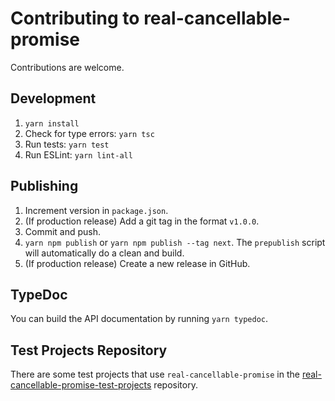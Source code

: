 # Contributing to real-cancellable-promise

Contributions are welcome.

## Development

1. `yarn install`
2. Check for type errors: `yarn tsc`
3. Run tests: `yarn test`
4. Run ESLint: `yarn lint-all`

## Publishing

1. Increment version in `package.json`.
2. (If production release) Add a git tag in the format `v1.0.0`.
3. Commit and push.
4. `yarn npm publish` or `yarn npm publish --tag next`. The `prepublish` script will automatically do a clean and build.
5. (If production release) Create a new release in GitHub.

## TypeDoc

You can build the API documentation by running `yarn typedoc`.

## Test Projects Repository

There are some test projects that use `real-cancellable-promise` in the [real-cancellable-promise-test-projects](https://github.com/srmagura/real-cancellable-promise-test-projects) repository.
